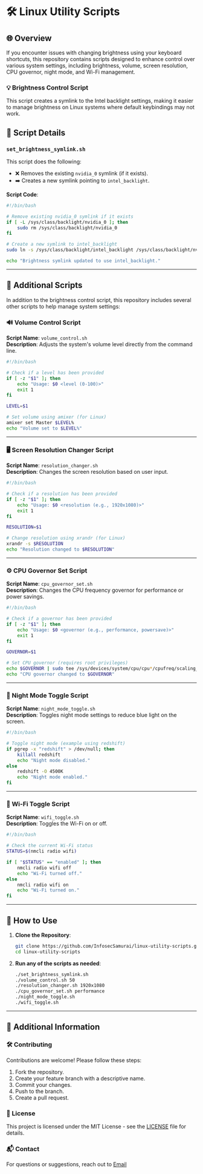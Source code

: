 # 🛠️ Linux Utility Scripts

## 🌐 Overview

If you encounter issues with changing brightness using your keyboard shortcuts, this repository contains scripts designed to enhance control over various system settings, including brightness, volume, screen resolution, CPU governor, night mode, and Wi-Fi management.

### 💡 Brightness Control Script 

This script creates a symlink to the Intel backlight settings, making it easier to manage brightness on Linux systems where default keybindings may not work.

## 📜 Script Details

### `set_brightness_symlink.sh`
This script does the following:
- ❌ Removes the existing `nvidia_0` symlink (if it exists).
- ➡️ Creates a new symlink pointing to `intel_backlight`.

**Script Code**:
```bash
#!/bin/bash

# Remove existing nvidia_0 symlink if it exists
if [ -L /sys/class/backlight/nvidia_0 ]; then
    sudo rm /sys/class/backlight/nvidia_0
fi

# Create a new symlink to intel_backlight
sudo ln -s /sys/class/backlight/intel_backlight /sys/class/backlight/nvidia_0

echo "Brightness symlink updated to use intel_backlight."
```

---

## 🔧 Additional Scripts

In addition to the brightness control script, this repository includes several other scripts to help manage system settings:

### 🔊 Volume Control Script
**Script Name**: `volume_control.sh`  
**Description**: Adjusts the system's volume level directly from the command line.

```bash
#!/bin/bash

# Check if a level has been provided
if [ -z "$1" ]; then
    echo "Usage: $0 <level (0-100)>"
    exit 1
fi

LEVEL=$1

# Set volume using amixer (for Linux)
amixer set Master $LEVEL%
echo "Volume set to $LEVEL%"
```

---

### 🖥️ Screen Resolution Changer Script
**Script Name**: `resolution_changer.sh`  
**Description**: Changes the screen resolution based on user input.

```bash
#!/bin/bash

# Check if a resolution has been provided
if [ -z "$1" ]; then
    echo "Usage: $0 <resolution (e.g., 1920x1080)>"
    exit 1
fi

RESOLUTION=$1

# Change resolution using xrandr (for Linux)
xrandr -s $RESOLUTION
echo "Resolution changed to $RESOLUTION"
```

---

### ⚙️ CPU Governor Set Script
**Script Name**: `cpu_governor_set.sh`  
**Description**: Changes the CPU frequency governor for performance or power savings.

```bash
#!/bin/bash

# Check if a governor has been provided
if [ -z "$1" ]; then
    echo "Usage: $0 <governor (e.g., performance, powersave)>"
    exit 1
fi

GOVERNOR=$1

# Set CPU governor (requires root privileges)
echo $GOVERNOR | sudo tee /sys/devices/system/cpu/cpu*/cpufreq/scaling_governor > /dev/null
echo "CPU governor changed to $GOVERNOR"
```

---

### 🌙 Night Mode Toggle Script
**Script Name**: `night_mode_toggle.sh`  
**Description**: Toggles night mode settings to reduce blue light on the screen.

```bash
#!/bin/bash

# Toggle night mode (example using redshift)
if pgrep -x "redshift" > /dev/null; then
    killall redshift
    echo "Night mode disabled."
else
    redshift -O 4500K
    echo "Night mode enabled."
fi
```

---

### 📶 Wi-Fi Toggle Script
**Script Name**: `wifi_toggle.sh`  
**Description**: Toggles the Wi-Fi on or off.

```bash
#!/bin/bash

# Check the current Wi-Fi status
STATUS=$(nmcli radio wifi)

if [ "$STATUS" == "enabled" ]; then
    nmcli radio wifi off
    echo "Wi-Fi turned off."
else
    nmcli radio wifi on
    echo "Wi-Fi turned on."
fi
```

---

## 🚀 How to Use

1. **Clone the Repository**:
   ```bash
   git clone https://github.com/InfosecSamurai/linux-utility-scripts.git
   cd linux-utility-scripts
   ```

2. **Run any of the scripts as needed**:
   ```bash
   ./set_brightness_symlink.sh
   ./volume_control.sh 50
   ./resolution_changer.sh 1920x1080
   ./cpu_governor_set.sh performance
   ./night_mode_toggle.sh
   ./wifi_toggle.sh
   ```

---

## 🤝 Additional Information

### 🛠️ Contributing
Contributions are welcome! Please follow these steps:
1. Fork the repository.
2. Create your feature branch with a descriptive name.
3. Commit your changes.
4. Push to the branch.
5. Create a pull request.

### 📄 License
This project is licensed under the MIT License - see the [LICENSE](LICENSE) file for details.

### 📬 Contact
For questions or suggestions, reach out to [Email](InfosecSamurai@onmail.com)
